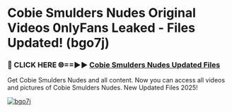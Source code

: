 # Cobie Smulders Nudes Original Videos 0nlyFans Leaked - Files Updated! (bgo7j)

<h3>🔴 CLICK HERE 🌐==►► <a href="https://tinyurl.com/yrmya6cz" rel="nofollow">Cobie Smulders Nudes Updated Files</a></h3>

Get Cobie Smulders Nudes and all content. Now you can access all videos and pictures of Cobie Smulders Nudes. New Updated Files 2025!

[![bgo7j](https://i.imgur.com/FMdXYCs.gif)](https://tinyurl.com/yrmya6cz)
